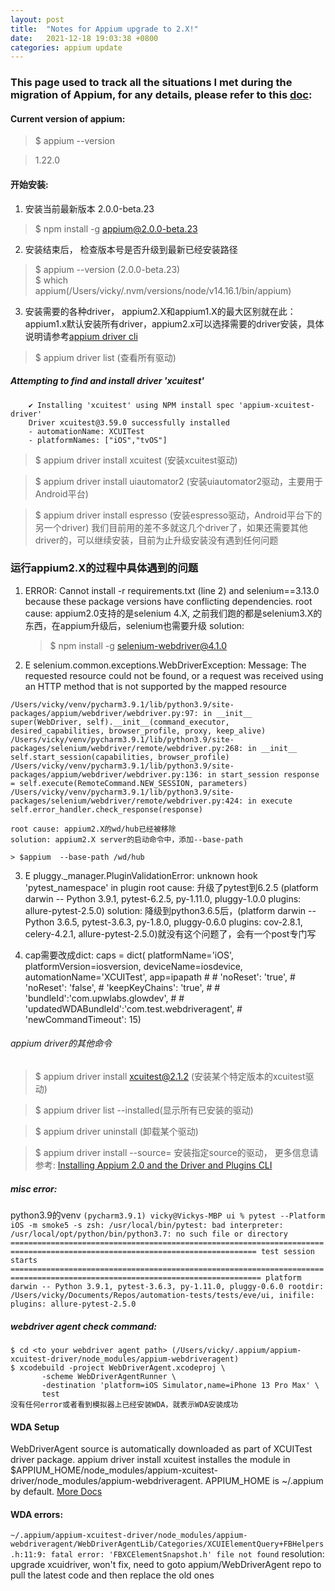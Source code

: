 ```yaml
---
layout: post
title:  "Notes for Appium upgrade to 2.X!"
date:   2021-12-18 19:03:38 +0800
categories: appium update
---
```


### This page used to track all the situations I met during the migration of Appium, for any details, please refer to this [doc](https://github.com/appium/appium/blob/2.0/docs/en/advanced-concepts/migrating-to-appium-2.0.md): 

#### Current version of appium: 
> $ appium --version

> 1.22.0

#### 开始安装:
1. 安装当前最新版本 2.0.0-beta.23
> $ npm install -g appium@2.0.0-beta.23
2. 安装结束后， 检查版本号是否升级到最新已经安装路径
> $ appium --version (2.0.0-beta.23)  
> $ which appium(/Users/vicky/.nvm/versions/node/v14.16.1/bin/appium)
3. 安装需要的各种driver， appium2.X和appium1.X的最大区别就在此：appium1.x默认安装所有driver，appium2.x可以选择需要的driver安装，具体说明请参考[appium driver cli](https://github.com/appium/appium/blob/2.0/docs/en/drivers/driver-cli.md)
> $ appium driver list (查看所有驱动)

##### Attempting to find and install driver 'xcuitest'
		✔ Installing 'xcuitest' using NPM install spec 'appium-xcuitest-driver'
		Driver xcuitest@3.59.0 successfully installed
		- automationName: XCUITest
		- platformNames: ["iOS","tvOS"]

> $ appium driver install xcuitest (安装xcuitest驱动)

> $ appium driver install uiautomator2 (安装uiautomator2驱动，主要用于Android平台)

> $ appium driver install espresso (安装espresso驱动，Android平台下的另一个driver)
我们目前用的差不多就这几个driver了，如果还需要其他driver的，可以继续安装，目前为止升级安装没有遇到任何问题


### 运行appium2.X的过程中具体遇到的问题
1. ERROR: Cannot install -r requirements.txt (line 2) and selenium==3.13.0 because these package versions have conflicting dependencies.
	root cause: appium2.0支持的是selenium 4.X, 之前我们跑的都是selenium3.X的东西，在appium升级后，selenium也需要升级
	solution: 
	> $ npm install -g selenium-webdriver@4.1.0

2. E       selenium.common.exceptions.WebDriverException: Message: The requested resource could not be found, or a request was received using an HTTP method that is not supported by the mapped resource

`/Users/vicky/venv/pycharm3.9.1/lib/python3.9/site-packages/appium/webdriver/webdriver.py:97: in __init__
    super(WebDriver, self).__init__(command_executor, desired_capabilities, browser_profile, proxy, keep_alive)
/Users/vicky/venv/pycharm3.9.1/lib/python3.9/site-packages/selenium/webdriver/remote/webdriver.py:268: in __init__
    self.start_session(capabilities, browser_profile)
/Users/vicky/venv/pycharm3.9.1/lib/python3.9/site-packages/appium/webdriver/webdriver.py:136: in start_session
    response = self.execute(RemoteCommand.NEW_SESSION, parameters)
/Users/vicky/venv/pycharm3.9.1/lib/python3.9/site-packages/selenium/webdriver/remote/webdriver.py:424: in execute
    self.error_handler.check_response(response)`

    root cause: appium2.X的wd/hub已经被移除
    solution: appium2.X server的启动命令中，添加--base-path

    > $appium  --base-path /wd/hub

3. E      pluggy._manager.PluginValidationError: unknown hook 'pytest_namespace' in plugin 
	root cause: 升级了pytest到6.2.5 (platform darwin -- Python 3.9.1, pytest-6.2.5, py-1.11.0, pluggy-1.0.0
plugins: allure-pytest-2.5.0)
	solution: 降级到python3.6.5后，(platform darwin -- Python 3.6.5, pytest-3.6.3, py-1.8.0, pluggy-0.6.0
	plugins: cov-2.8.1, celery-4.2.1, allure-pytest-2.5.0)就没有这个问题了，会有一个post专门写



4. cap需要改成dict:
caps = dict(
            platformName='iOS',
            platformVersion=iosversion,
            deviceName=iosdevice,
            automationName='XCUITest',
            app=ipapath
            # # 'noReset': 'true',
            # 'noReset': 'false',
            # 'keepKeyChains': 'true',
            # # 'bundleId':'com.upwlabs.glowdev',
            # # 'updatedWDABundleId':'com.test.webdriveragent',
            # 'newCommandTimeout': 15)






###### appium driver的其他命令
> $ appium driver install xcuitest@2.1.2 (安装某个特定版本的xcuitest驱动)

> $ appium driver list --installed(显示所有已安装的驱动)

> $ appium driver uninstall <driverName> (卸载某个驱动)

> $ appium driver install --source=<sourceType> 安装指定source的驱动， 更多信息请参考: [Installing Appium 2.0 and the Driver and Plugins CLI](https://appiumpro.com/editions/122-installing-appium-20-and-the-driver-and-plugins-cli) 




##### misc error:
python3.9的venv
`(pycharm3.9.1) vicky@Vickys-MBP ui % pytest --Platform iOS -m smoke5 -s
zsh: /usr/local/bin/pytest: bad interpreter: /usr/local/opt/python/bin/python3.7: no such file or directory
============================================================================================================================= test session starts ==============================================================================================================================
platform darwin -- Python 3.9.1, pytest-3.6.3, py-1.11.0, pluggy-0.6.0
rootdir: /Users/vicky/Documents/Repos/automation-tests/tests/eve/ui, inifile:
plugins: allure-pytest-2.5.0`


##### webdriver agent check command:
	$ cd <to your webdriver agent path> (/Users/vicky/.appium/appium-xcuitest-driver/node_modules/appium-webdriveragent)
	$ xcodebuild -project WebDriverAgent.xcodeproj \
           -scheme WebDriverAgentRunner \
           -destination 'platform=iOS Simulator,name=iPhone 13 Pro Max' \
           test
    没有任何error或者看到模拟器上已经安装WDA，就表示WDA安装成功


#### WDA Setup
WebDriverAgent source is automatically downloaded as part of XCUITest driver package. appium driver install xcuitest installes the module in $APPIUM_HOME/node_modules/appium-xcuitest-driver/node_modules/appium-webdriveragent. APPIUM_HOME is ~/.appium by default. [More Docs](https://github.com/appium/appium-xcuitest-driver/blob/master/docs/wda-custom-server.md)

#### WDA errors:
`~/.appium/appium-xcuitest-driver/node_modules/appium-webdriveragent/WebDriverAgentLib/Categories/XCUIElementQuery+FBHelpers.h:11:9: fatal error: 'FBXCElementSnapshot.h' file not found`
resolution: upgrade xcuidriver, won't fix, need to goto appium/WebDriverAgent repo to pull the latest code and then replace the old ones 


